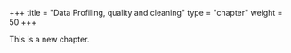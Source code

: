 +++
title = "Data Profiling, quality and cleaning"
type = "chapter"
weight = 50
+++

This is a new chapter.